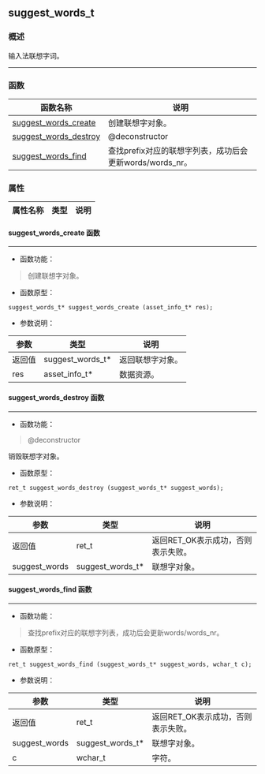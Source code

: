 ## suggest\_words\_t
### 概述
 输入法联想字词。


----------------------------------
### 函数
<p id="suggest_words_t_methods">

| 函数名称 | 说明 | 
| -------- | ------------ | 
| <a href="#suggest_words_t_suggest_words_create">suggest\_words\_create</a> | 创建联想字对象。 |
| <a href="#suggest_words_t_suggest_words_destroy">suggest\_words\_destroy</a> | @deconstructor |
| <a href="#suggest_words_t_suggest_words_find">suggest\_words\_find</a> | 查找prefix对应的联想字列表，成功后会更新words/words_nr。 |
### 属性
<p id="suggest_words_t_properties">

| 属性名称 | 类型 | 说明 | 
| -------- | ----- | ------------ | 
#### suggest\_words\_create 函数
-----------------------

* 函数功能：

> <p id="suggest_words_t_suggest_words_create"> 创建联想字对象。




* 函数原型：

```
suggest_words_t* suggest_words_create (asset_info_t* res);
```

* 参数说明：

| 参数 | 类型 | 说明 |
| -------- | ----- | --------- |
| 返回值 | suggest\_words\_t* | 返回联想字对象。 |
| res | asset\_info\_t* | 数据资源。 |
#### suggest\_words\_destroy 函数
-----------------------

* 函数功能：

> <p id="suggest_words_t_suggest_words_destroy"> @deconstructor
 销毁联想字对象。




* 函数原型：

```
ret_t suggest_words_destroy (suggest_words_t* suggest_words);
```

* 参数说明：

| 参数 | 类型 | 说明 |
| -------- | ----- | --------- |
| 返回值 | ret\_t | 返回RET\_OK表示成功，否则表示失败。 |
| suggest\_words | suggest\_words\_t* | 联想字对象。 |
#### suggest\_words\_find 函数
-----------------------

* 函数功能：

> <p id="suggest_words_t_suggest_words_find"> 查找prefix对应的联想字列表，成功后会更新words/words_nr。




* 函数原型：

```
ret_t suggest_words_find (suggest_words_t* suggest_words, wchar_t c);
```

* 参数说明：

| 参数 | 类型 | 说明 |
| -------- | ----- | --------- |
| 返回值 | ret\_t | 返回RET\_OK表示成功，否则表示失败。 |
| suggest\_words | suggest\_words\_t* | 联想字对象。 |
| c | wchar\_t | 字符。 |
